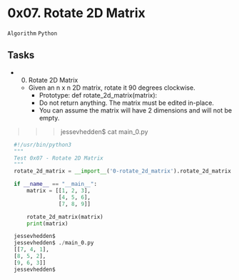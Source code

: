 # 0x07. Rotate 2D Matrix

`Algorithm` `Python`

## Tasks

- 0. Rotate 2D Matrix

  - Given an n x n 2D matrix, rotate it 90 degrees clockwise.
    - Prototype: def rotate_2d_matrix(matrix):
    - Do not return anything. The matrix must be edited in-place.
    - You can assume the matrix will have 2 dimensions and will not be empty.

>>> jessevhedden$ cat main_0.py

```Python
  #!/usr/bin/python3
  """
  Test 0x07 - Rotate 2D Matrix
  """
  rotate_2d_matrix = __import__('0-rotate_2d_matrix').rotate_2d_matrix

  if __name__ == "__main__":
      matrix = [[1, 2, 3],
                [4, 5, 6],
                [7, 8, 9]]

      rotate_2d_matrix(matrix)
      print(matrix)

  jessevhedden$
  jessevhedden$ ./main_0.py
  [[7, 4, 1],
  [8, 5, 2],
  [9, 6, 3]]
  jessevhedden$
```
